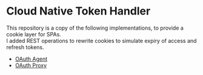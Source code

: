 # Cloud Native Token Handler

This repository is a copy of the following implementations, to provide a cookie layer for SPAs.\
I added REST operations to rewrite cookies to simulate expiry of access and refresh tokens.

- [OAuth Agent](https://github.com/curityio/cloud-native-oauth-security-examples/tree/main/chapter-13-browser-based-apps/backend-for-frontend/oauth-agent)
- [OAuth Proxy](https://github.com/curityio/cloud-native-oauth-security-examples/tree/main/resources/apigateway/curity-oauth-proxy)
